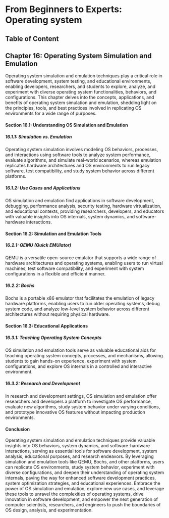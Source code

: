 # From Beginners to Experts: Operating system
## Table of Content
## Chapter 16: Operating System Simulation and Emulation

Operating system simulation and emulation techniques play a critical role in software development, system testing, and educational environments, enabling developers, researchers, and students to explore, analyze, and experiment with diverse operating system functionalities, behaviors, and configurations. This chapter delves into the concepts, applications, and benefits of operating system simulation and emulation, shedding light on the principles, tools, and best practices involved in replicating OS environments for a wide range of purposes.

#### Section 16.1: Understanding OS Simulation and Emulation

##### 16.1.1: Simulation vs. Emulation

Operating system simulation involves modeling OS behaviors, processes, and interactions using software tools to analyze system performance, evaluate algorithms, and simulate real-world scenarios, whereas emulation replicates hardware architectures and OS environments to run legacy software, test compatibility, and study system behavior across different platforms.

##### 16.1.2: Use Cases and Applications

OS simulation and emulation find applications in software development, debugging, performance analysis, security testing, hardware virtualization, and educational contexts, providing researchers, developers, and educators with valuable insights into OS internals, system dynamics, and software-hardware interactions.

#### Section 16.2: Simulation and Emulation Tools

##### 16.2.1: QEMU (Quick EMUlator)

QEMU is a versatile open-source emulator that supports a wide range of hardware architectures and operating systems, enabling users to run virtual machines, test software compatibility, and experiment with system configurations in a flexible and efficient manner.

##### 16.2.2: Bochs

Bochs is a portable x86 emulator that facilitates the emulation of legacy hardware platforms, enabling users to run older operating systems, debug system code, and analyze low-level system behavior across different architectures without requiring physical hardware.

#### Section 16.3: Educational Applications

##### 16.3.1: Teaching Operating System Concepts

OS simulation and emulation tools serve as valuable educational aids for teaching operating system concepts, processes, and mechanisms, allowing students to gain hands-on experience, experiment with system configurations, and explore OS internals in a controlled and interactive environment.

##### 16.3.2: Research and Development

In research and development settings, OS simulation and emulation offer researchers and developers a platform to investigate OS performance, evaluate new algorithms, study system behavior under varying conditions, and prototype innovative OS features without impacting production environments.

#### Conclusion

Operating system simulation and emulation techniques provide valuable insights into OS behaviors, system dynamics, and software-hardware interactions, serving as essential tools for software development, system analysis, educational purposes, and research endeavors. By leveraging simulation and emulation tools like QEMU, Bochs, and other platforms, users can replicate OS environments, study system behavior, experiment with diverse configurations, and deepen their understanding of operating system internals, paving the way for enhanced software development practices, system optimization strategies, and educational experiences. Embrace the power of OS simulation and emulation, explore new use cases, and leverage these tools to unravel the complexities of operating systems, drive innovation in software development, and empower the next generation of computer scientists, researchers, and engineers to push the boundaries of OS design, analysis, and experimentation.
